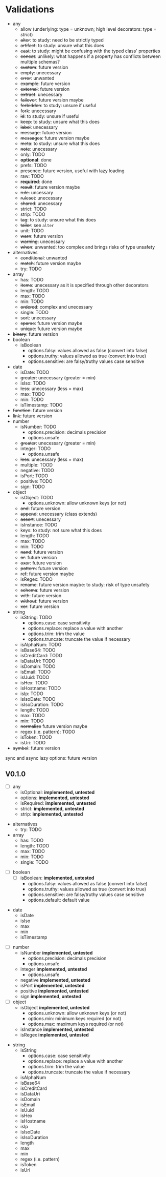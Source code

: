 # Validations

- any
  - allow (underlying: type = unknown; high level decorators: type = *strict*)
  - ~~alter~~: to study: need to be strictly typed
  - ~~artifact~~: to study: unsure what this does
  - ~~cast~~: to study: might be confusing with the typed class' properties
  - ~~concat~~: unlikely: what happens if a property has conflicts between multiple schemas?
  - ~~custom~~: future version
  - ~~empty~~: unecessary
  - ~~error~~: unwanted
  - ~~example~~: future version
  - ~~external~~: future version
  - ~~extract~~: unecessary
  - ~~failover~~: future version maybe
  - ~~forbidden~~: to study: unsure if useful
  - ~~fork~~: unecessary
  - ~~id~~: to study: unsure if useful
  - ~~keep~~: to study: unsure what this does
  - ~~label~~: unecessary
  - ~~message~~: future version
  - ~~messages~~: future version maybe
  - ~~meta~~: to study: unsure what this does
  - ~~note~~: unecessary
  - only: TODO
  - __optional__: done
  - prefs: TODO
  - ~~presence~~: future version, useful with lazy loading
  - raw: TODO
  - __required__: done
  - ~~result~~: future version maybe
  - ~~rule~~: uncessary
  - ~~ruleset~~: unecessary
  - ~~shared~~: unecessary
  - strict: TODO
  - strip: TODO
  - ~~tag~~: to study: unsure what this does
  - ~~tailor~~: see `alter`
  - unit: TODO
  - ~~warn~~: future version
  - ~~warning~~: unecessary
  - ~~when~~: unwanted: too complex and brings risks of type unsafety
- alternatives
  - ~~conditional~~: unwanted
  - ~~match~~: future version maybe
  - try: TODO
- array
  - has: TODO
  - ~~items~~: unecessary as it is specified through other decorators
  - length: TODO
  - max: TODO
  - min: TODO
  - ~~ordered~~: complex and unecessary
  - single: TODO
  - ~~sort~~: unecessary
  - ~~sparse~~: future version maybe
  - ~~unique~~: future version maybe
- ~~binary~~: future version
- boolean
  - isBoolean
    - options.falsy: values allowed as false (convert into false)
    - options.truthy: values allowed as true (convert into true)
    - options.sensitive: are falsy/truthy values case sensitive
- date
  - isDate: TODO
  - ~~greater~~: unecessary (greater = min)
  - isIso: TODO
  - ~~less~~: unecessary (less = max)
  - max: TODO
  - min: TODO
  - isTimestamp: TODO
- ~~function~~: future version
- ~~link~~: future version
- number
  - isNumber: TODO
    - options.precision: decimals precision
    - options.unsafe
  - ~~greater~~: unecessary (greater = min)
  - integer: TODO
    - options.unsafe
  - ~~less~~: unecessary (less = max)
  - multiple: TOOD
  - negative: TODO
  - isPort: TODO
  - positive: TODO
  - sign: TODO
- object
  - isObject: TODO
    - options.unknown: allow unknown keys (or not)
  - ~~and~~: future version
  - ~~append~~: unecessary (class extends)
  - ~~assert~~: unecessary
  - isInstance: TODO
  - keys: to study: not sure what this does
  - length: TODO
  - max: TODO
  - min: TODO
  - ~~nand~~: future version
  - ~~or~~: future version
  - ~~oxor~~: future version
  - ~~pattern~~: future version
  - ~~ref~~: future version maybe
  - isRegex: TODO
  - ~~rename~~: future version maybe: to study: risk of type unsafety
  - ~~schema~~: future version
  - ~~with~~: future version
  - ~~without~~: future version
  - ~~xor~~: future version
- string
  - isString: TODO
    - options.case: case sensitivity
    - options.replace: replace a value with another
    - options.trim: trim the value
    - options.truncate: truncate the value if necessary
  - isAlphaNum: TODO
  - isBase64: TODO
  - isCreditCard: TODO
  - isDataUri: TODO
  - isDomain: TODO
  - isEmail: TODO
  - isUuid: TODO
  - isHex: TODO
  - isHostname: TODO
  - isIp: TODO
  - isIsoDate: TODO
  - isIsoDuration: TODO
  - length: TODO
  - max: TODO
  - min: TODO
  - ~~normalize~~ future version maybe
  - regex (i.e. pattern): TODO
  - isToken: TOOD
  - isUri: TODO
- ~~symbol~~: future version

sync and async lazy options: future version

## V0.1.0

- [ ] any
  - isOptional: __implemented, untested__
  - options: __implemented, untested__
  - isRequired: __implemented, untested__
  - strict: __implemented, untested__
  - strip: __implemented, untested__
- alternatives
  - try: TODO
- array
  - has: TODO
  - length: TODO
  - max: TODO
  - min: TODO
  - single: TODO
- [ ] boolean
  - [ ] isBoolean: __implemented, untested__
    - options.falsy: values allowed as false (convert into false)
    - options.truthy: values allowed as true (convert into true)
    - options.sensitive: are falsy/truthy values case sensitive
    - options.default: default value
- date
  - isDate
  - isIso
  - max
  - min
  - isTimestamp
- [ ] number
  - isNumber __implemented, untested__
    - options.precision: decimals precision
    - options.unsafe
  - integer __implemented, untested__
    - options.unsafe
  - negative __implemented, untested__
  - isPort __implemented, untested__
  - positive __implemented, untested__
  - sign __implemented, untested__
- [ ] object
  - isObject __implemented, untested__
    - options.unknown: allow unknown keys (or not)
    - options.min: minimum keys required (or not)
    - options.max: maximum keys required (or not)
  - isInstance __implemented, untested__
  - isRegex __implemented, untested__
- string
  - isString
    - options.case: case sensitivity
    - options.replace: replace a value with another
    - options.trim: trim the value
    - options.truncate: truncate the value if necessary
  - isAlphaNum
  - isBase64
  - isCreditCard
  - isDataUri
  - isDomain
  - isEmail
  - isUuid
  - isHex
  - isHostname
  - isIp
  - isIsoDate
  - isIsoDuration
  - length
  - max
  - min
  - regex (i.e. pattern)
  - isToken
  - isUri
